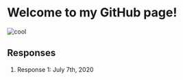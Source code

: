 # Welcome to my GitHub page!
![cool](https://pixabay.com/images/id-3109378/)
## Responses
1. Response 1: July 7th, 2020
